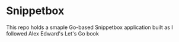 # Snippetbox

This repo holds a smaple Go-based Snippetbox application built as I followed Alex Edward's Let's Go book